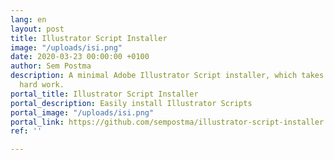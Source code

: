 ```yaml
---
lang: en
layout: post
title: Illustrator Script Installer
image: "/uploads/isi.png"
date: 2020-03-23 00:00:00 +0100
author: Sem Postma
description: A minimal Adobe Illustrator Script installer, which takes care of the
  hard work.
portal_title: Illustrator Script Installer
portal_description: Easily install Illustrator Scripts
portal_image: "/uploads/isi.png"
portal_link: https://github.com/sempostma/illustrator-script-installer
ref: ''

---
```

